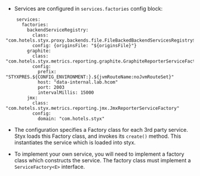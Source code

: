 - Services are configured in `services.factories` config block:

```
    services:
      factories:
        backendServiceRegistry:
          class: "com.hotels.styx.proxy.backends.file.FileBackedBackendServicesRegistry$Factory"
          config: {originsFile: "${originsFile}"}
        graphite:
          class: "com.hotels.styx.metrics.reporting.graphite.GraphiteReporterServiceFactory"
          config:
            prefix: "STYXPRES.${CONFIG_ENVIRONMENT:}.${jvmRouteName:noJvmRouteSet}"
            host: "data-internal.lab.hcom"
            port: 2003
            intervalMillis: 15000
        jmx:
          class: "com.hotels.styx.metrics.reporting.jmx.JmxReporterServiceFactory"
          config:
            domain: "com.hotels.styx"

```

- The configuration specifies a Factory class for each 3rd party service.
  Styx loads this Factory class, and invokes its `create()` method. This
  instantiates the service which is loaded into styx.

- To implement your own service, you will need to implement a factory
  class which constructs the service. The factory class must implement
  a `ServiceFactory<E>` interface.

